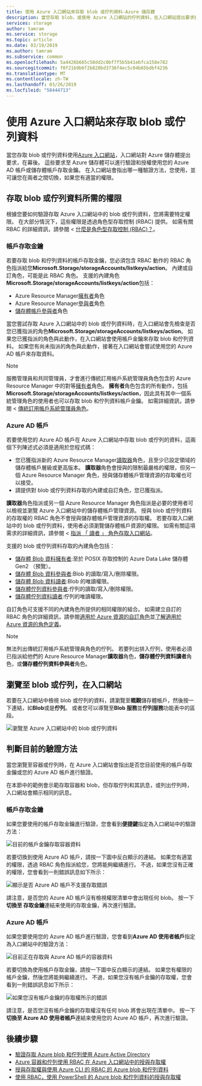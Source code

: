 ```yaml
---
title: 使用 Azure 入口網站來存取 blob 或佇列資料-Azure 儲存體
description: 當您存取 blob，或使用 Azure 入口網站的佇列資料，在入口網站提出要求到 Azure 儲存體在幕後。 這些要求至 Azure 儲存體可以進行驗證和授權使用您的 Azure AD 帳戶或儲存體帳戶存取金鑰。
services: storage
author: tamram
ms.service: storage
ms.topic: article
ms.date: 03/19/2019
ms.author: tamram
ms.subservice: common
ms.openlocfilehash: 5a4426b665c58dd2c0bf7f5b5b41ebfca158e782
ms.sourcegitcommit: f0f21b9b6f2b820bd3736f4ec5c04b65bdbf4236
ms.translationtype: MT
ms.contentlocale: zh-TW
ms.lasthandoff: 03/26/2019
ms.locfileid: "58444713"
---
```

# <a name="use-the-azure-portal-to-access-blob-or-queue-data"></a>使用 Azure 入口網站來存取 blob 或佇列資料

當您存取 blob 或佇列資料使用[Azure 入口網站](https://portal.azure.com)，入口網站對 Azure 儲存體提出要求，在幕後。 這些要求至 Azure 儲存體可以進行驗證和授權使用您的 Azure AD 帳戶或儲存體帳戶存取金鑰。 在入口網站會指出哪一種驗證方法，您使用，並可讓您在兩者之間切換，如果您有適當的權限。  

## <a name="permissions-needed-to-access-blob-or-queue-data"></a>存取 blob 或佇列資料所需的權限

根據您要如何驗證存取 Azure 入口網站中的 blob 或佇列資料，您將需要特定權限。 在大部分情況下，這些權限是透過角色型存取控制 (RBAC) 提供。 如需有關 RBAC 的詳細資訊，請參閱 <<c0> [ 什麼是角色型存取控制 (RBAC)？](../../role-based-access-control/overview.md)。

### <a name="account-access-key"></a>帳戶存取金鑰

若要存取 blob 和佇列資料的帳戶存取金鑰，您必須包含 RBAC 動作的 RBAC 角色指派給您**Microsoft.Storage/storageAccounts/listkeys/action**。 內建或自訂角色，可能是此 RBAC 角色。 支援的內建角色**Microsoft.Storage/storageAccounts/listkeys/action**包括：

- Azure Resource Manager[擁有者](../../role-based-access-control/built-in-roles.md#owner)角色
- Azure Resource Manager[參與者](../../role-based-access-control/built-in-roles.md#contributor)角色
- [儲存體帳戶參與者](../../role-based-access-control/built-in-roles.md#storage-account-contributor)角色

當您嘗試存取 Azure 入口網站中的 blob 或佇列資料時，在入口網站會先檢查是否您已獲指派的角色**Microsoft.Storage/storageAccounts/listkeys/action**。 如果您已獲指派的角色與此動作，在入口網站會使用帳戶金鑰來存取 blob 和佇列資料。 如果您有尚未指派的角色與此動作，接著在入口網站會嘗試使用您的 Azure AD 帳戶來存取資料。

> [!NOTE]
> 服務管理員和共同管理員，才會進行傳統訂用帳戶系統管理員角色包含的 Azure Resource Manager 中的對等[擁有者](../../role-based-access-control/built-in-roles.md#owner)角色。 **擁有者**角色包含的所有動作，包括**Microsoft.Storage/storageAccounts/listkeys/action**，因此具有其中一個系統管理角色的使用者也可以存取 blob 和佇列資料帳戶金鑰。 如需詳細資訊，請參閱 <<c0> [ 傳統訂用帳戶系統管理員角色](../../role-based-access-control/rbac-and-directory-admin-roles.md#classic-subscription-administrator-roles)。

### <a name="azure-ad-account"></a>Azure AD 帳戶

若要使用您的 Azure AD 帳戶在 Azure 入口網站中存取 blob 或佇列的資料，這兩個下列陳述式必須是適用於您程式碼：

- 您已獲指派新的 Azure Resource Manager[讀取器](../../role-based-access-control/built-in-roles.md#reader)角色，且至少已設定領域的儲存體帳戶層級或更高版本。 **讀取器**角色會授與的限制最嚴格的權限，但另一個 Azure Resource Manager 角色，授與儲存體帳戶管理資源的存取權也可以接受。
- 請提供對 blob 或佇列資料存取的內建或自訂角色，您已獲指派。

**讀取器**角色指派或另一個 Azure Resource Manager 角色指派是必要的使用者可以檢視並瀏覽 Azure 入口網站中的儲存體帳戶管理資源。 授與 blob 或佇列資料的存取權的 RBAC 角色不會授與儲存體帳戶管理資源的存取權。 若要存取入口網站中的 blob 或佇列資料，使用者必須瀏覽儲存體帳戶資源的權限。 如需有關這項需求的詳細資訊，請參閱 <<c0> [ 指派 「 讀者 」 角色存取入口網站](../common/storage-auth-aad-rbac-portal.md#assign-the-reader-role-for-portal-access)。

支援的 blob 或佇列資料存取的內建角色包括：

- [儲存體 Blob 資料擁有者](../../role-based-access-control/built-in-roles.md#storage-blob-data-owner-preview):至於 POSIX 存取控制的 Azure Data Lake 儲存體 Gen2 （預覽）。
- [儲存體 Blob 資料參與者](../../role-based-access-control/built-in-roles.md#storage-blob-data-contributor-preview):Blob 的讀取/寫入/刪除權限。
- [儲存體 Blob 資料讀者](../../role-based-access-control/built-in-roles.md#storage-blob-data-reader-preview):Blob 的唯讀權限。
- [儲存體佇列資料參與者](../../role-based-access-control/built-in-roles.md#storage-queue-data-contributor-preview):佇列的讀取/寫入/刪除權限。
- [儲存體佇列資料讀者](../../role-based-access-control/built-in-roles.md#storage-queue-data-reader-preview):佇列的唯讀權限。
    
自訂角色可支援不同的內建角色所提供的相同權限的組合。 如需建立自訂的 RBAC 角色的詳細資訊，請參閱[適用於 Azure 資源的自訂角色](../../role-based-access-control/custom-roles.md)並[了解適用於 Azure 資源的角色定義](../../role-based-access-control/role-definitions.md)。

> [!NOTE]
> 無法列出傳統訂用帳戶系統管理員角色的佇列。 若要列出排入佇列，使用者必須已指派給他們的 Azure Resource Manager**讀取器**角色，**儲存體佇列資料讀者**角色，或**儲存體佇列資料參與者**角色。

## <a name="navigate-to-blobs-or-queues-in-the-portal"></a>瀏覽至 blob 或佇列，在入口網站

若要在入口網站中檢視 blob 或佇列的資料，請瀏覽至**概觀**儲存體帳戶，然後按一下連結，如**Blob**或是**佇列**。 或者您可以導覽至**Blob 服務**並**佇列服務**功能表中的區段。 

![瀏覽至 Azure 入口網站中的 blob 或佇列資料](media/storage-access-blobs-queues-portal/blob-queue-access.png)

## <a name="determine-the-current-authentication-method"></a>判斷目前的驗證方法

當您瀏覽至容器或佇列時，在 Azure 入口網站會指出是否您目前使用的帳戶存取金鑰或您的 Azure AD 帳戶進行驗證。

在本節中的範例會示範存取容器和 blob，但存取佇列和其訊息，或列出佇列時，入口網站會顯示相同的訊息。

### <a name="account-access-key"></a>帳戶存取金鑰

如果您要使用的帳戶存取金鑰進行驗證，您會看到**便捷鍵**指定為入口網站中的驗證方法：

![目前的帳戶金鑰存取容器資料](media/storage-access-blobs-queues-portal/auth-method-access-key.png)

若要切換到使用 Azure AD 帳戶，請按一下圖中反白顯示的連結。 如果您有適當的權限，透過 RBAC 角色指派給您，您將能夠繼續進行。 不過，如果您沒有正確的權限，您會看到一則錯誤訊息如下所示：

![顯示是否 Azure AD 帳戶不支援存取錯誤](media/storage-access-blobs-queues-portal/auth-error-azure-ad.png)

請注意，是否您的 Azure AD 帳戶沒有檢視權限清單中會出現任何 blob。 按一下 **切換至 存取金鑰**連結来使用的存取金鑰，再次進行驗證。

### <a name="azure-ad-account"></a>Azure AD 帳戶

如果您要使用您的 Azure AD 帳戶進行驗證，您會看到**Azure AD 使用者帳戶**指定為入口網站中的驗證方法：

![目前正在存取與 Azure AD 帳戶的容器資料](media/storage-access-blobs-queues-portal/auth-method-azure-ad.png)

若要切換為使用帳戶存取金鑰，請按一下圖中反白顯示的連結。 如果您有權限的帳戶金鑰，然後您將能夠繼續進行。 不過，如果您沒有帳戶金鑰的存取權，您會看到一則錯誤訊息如下所示：

![如果您沒有帳戶金鑰的存取權所示的錯誤](media/storage-access-blobs-queues-portal/auth-error-access-key.png)

請注意，是否您沒有帳戶金鑰的存取權沒有任何 blob 將會出現在清單中。 按一下 **切換至 Azure AD 使用者帳戶**連結来使用您的 Azure AD 帳戶，再次進行驗證。

## <a name="next-steps"></a>後續步驟

- [驗證存取 Azure blob 和佇列使用 Azure Active Directory](storage-auth-aad.md)
- [Azure 容器和佇列使用 RBAC 在 Azure 入口網站中的授與存取權](storage-auth-aad-rbac-portal.md)
- [授與存取權與使用 Azure CLI 的 RBAC 的 Azure blob 和佇列資料](storage-auth-aad-rbac-cli.md)
- [使用 RBAC，使用 PowerShell 的 Azure blob 和佇列資料的授與存取權](storage-auth-aad-rbac-powershell.md)